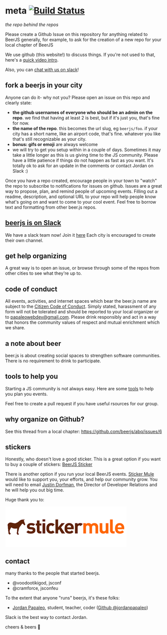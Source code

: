 meta  [![Build Status](https://travis-ci.org/beerjs/meta.svg?branch=master)](https://travis-ci.org/beerjs/meta)
====
*the repo behind the repos*


Please create a Github Issue on this repository for anything related to BeerJS generally,
for example, to ask for the creation of a new repo for your local chapter of BeerJS

We use github (this website!) to discuss things. If you're not used to that, here's a [quick video intro](https://www.youtube.com/watch?v=KlrJVSJRUN4).

Also, you can [chat with us on slack](https://beerjs-slack-invite.herokuapp.com/)!

## fork a beerjs in your city

Anyone can do it- why not you? Please open an issue on this repo and clearly state:
- **the github usernames of everyone who should be an admin on the repo**. we find that having at least 2 is best, but if it's just you, that's fine for now.
- **the name of the repo**. this becomes the url slug, eg `beerjs/foo`. if your city has a short name, like an airport code, that's fine. whatever you like that's still recognizable as your city.
- **bonus: gifs or emoji** are always welcome
- we will try to get you setup within in a couple of days.  Sometimes it may take a little longer as this is us giving time to the JS community.  Please have a little patience if things do not happen as fast as you want.  It's totally ok to ask for an update in the comments or contact Jordan on Slack :)


Once you have a repo created, encourage people in your town to "watch" the repo to subscribe to notifications for issues on github. Issues are a great way to propose, plan, and remind people of upcoming events. Filling out a readme, description, and optional URL to your repo will help people know what's going on and want to come to your cool event. Feel free to borrow text and formatting from other beer.js repos.

## [beerjs is on Slack](https://beerjs.slack.com)

We have a slack team now! Join it [here](https://beerjs-slack-invite.herokuapp.com/)  Each city is encouraged to create their own channel.

## get help organizing

A great way is to open an issue, or browse through some of the repos from other cities to see what they're up to.

## code of conduct

All events, activities, and internet spaces which bear the beer.js name are subject to the [Citizen Code of Conduct](http://citizencodeofconduct.org/). Simply stated, harassment of any form will not be tolerated and should be reported to your local organizer or to papaleowebdev@gmail.com. Please drink responsibly and act in a way that honors the community values of respect and mutual enrichment which we share.

## a note about beer

beer.js is about creating social spaces to strengthen software communities. There is no requirement to drink to participate.

## tools to help you

Starting a JS community is not always easy.  Here are some [tools](https://github.com/beerjs/meta/blob/master/utils.md) to help you plan you events.

Feel free to create a pull request if you have useful rsources for our group.

## why organize on Github?
See this thread from a local chapter: https://github.com/beerjs/abq/issues/6

## stickers
Honestly, who doesn't love a good sticker.  This is a great option if you want to buy a couple of stickers: [BeerJS Sticker](https://www.stickermule.com/marketplace/11293-beerjs)

There is another option if you run your local BeerJS events.  [Sticker Mule](https://www.stickermule.com) would like to support you, your efforts, and help our community grow.  You will need to email [Justin Dorfman](mailto:jdorfman@stickermule.com), the Director of Developer Relations and he will help you out big time.

Huge thank you to:

<a href="https://www.stickermule.com"><img src="assets/stickermule.png"></a>

## contact

many thanks to the people that started beerjs.

- @voodootikigod, jsconf
- @cramforce, jsconfeu

To the extent that anyone "runs" beerjs, it's these folks:

- <a href="mailto:papaleowebdev@gmail.com">Jordan Papaleo</a>, student, teacher, coder ([Github @jordanpapaleo](https://github.com/jordanpapaleo))

Slack is the best way to contact Jordan.

cheers & beers :beers:
